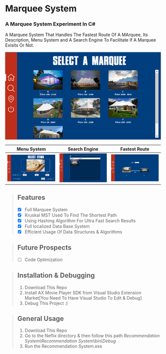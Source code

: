# Marquee System
### A Marquee System Experiment In C\#

A Marquee System That Handles The Fastest Route Of A MArquee, Its Description, Menu System and A Search Engine To Facilitate If A Marquee Exisits Or Not.

![Marquee Main Page](/6-%20Recommendation%20System/ScreenShots/1.png)

| Menu System         | Search Engine         | Fastest Route   |
|:-------------:|:-------------:|:-------------:|
|![](/6-%20Recommendation%20System/ScreenShots/2.png)|![](/6-%20Recommendation%20System/ScreenShots/3.png)|![](/6-%20Recommendation%20System/ScreenShots/4.png)|


> ## Features
> - [x] Full Marquee System
> - [x] Kruskal MST Used To Find The Shortest Path
> - [x] Using Hashing Algorithm For Ultra Fast Search Results
> - [x] Full localized Data Base System
> - [x] Efficient Usage Of Data Structures & Algorithms

> ## Future Prospects
> - [ ] Code Optimization  

> ## Installation & Debugging
> 1. Download This Repo
> 2. Install AX Movie Player SDK from Visual Studio Extension Market[You Need To Have Visual Studio To Edit & Debug]
> 3. Debug This Project :)

> ## General Usage
> 1. Download This Repo
> 2. Go to the Neflix directory & then follow this path
> _Recommendation System\Recommendation System\bin\Debug_
> 3. Run the Recommendation System.exe
